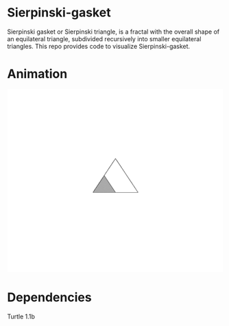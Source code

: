 # Sierpinski-gasket
Sierpinski gasket or  Sierpinski triangle, is a fractal  with the overall shape of an equilateral triangle, subdivided recursively 
into smaller equilateral triangles. This repo provides  code to visualize Sierpinski-gasket.

# Animation

![img](https://github.com/sarveshj/Sierpinski-gasket/blob/master/sierpinski.gif)


# Dependencies
Turtle 1.1b




